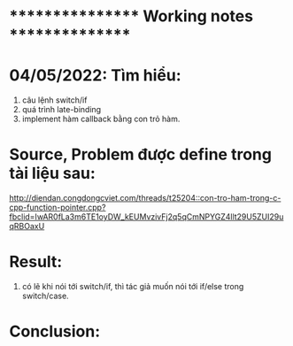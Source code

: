 # *************** Working notes **************



# 04/05/2022: Tìm hiểu: 

1. câu lệnh switch/if
2. quá trình late-binding
3. implement hàm callback bằng con trỏ hàm.

# Source, Problem được define trong tài liệu sau:
http://diendan.congdongcviet.com/threads/t25204::con-tro-ham-trong-c-cpp-function-pointer.cpp?fbclid=IwAR0fLa3m6TE1oyDW_kEUMvzivFj2q5qCmNPYGZ4llt29U5ZUI29uqRBOaxU


# Result:
1. có lẽ khi nói tới switch/if, thì tác giả muốn nói tới if/else trong switch/case.

# Conclusion: